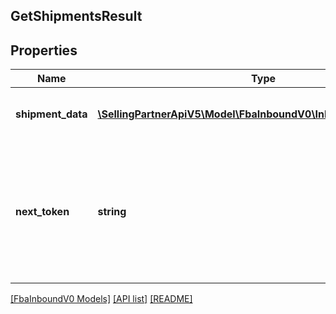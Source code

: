 ## GetShipmentsResult

## Properties

Name | Type | Description | Notes
------------ | ------------- | ------------- | -------------
**shipment_data** | [**\SellingPartnerApiV5\Model\FbaInboundV0\InboundShipmentInfo[]**](InboundShipmentInfo.md) | A list of inbound shipment information. | [optional]
**next_token** | **string** | When present and not empty, pass this string token in the next request to return the next response page. | [optional]

[[FbaInboundV0 Models]](../) [[API list]](../../Api) [[README]](../../../README.md)
